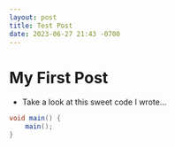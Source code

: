 ```yaml
---
layout: post
title: Test Post
date: 2023-06-27 21:43 -0700
---
```


# My First Post
- Take a look at this sweet code I wrote...

```java
void main() {
    main();
}
```

